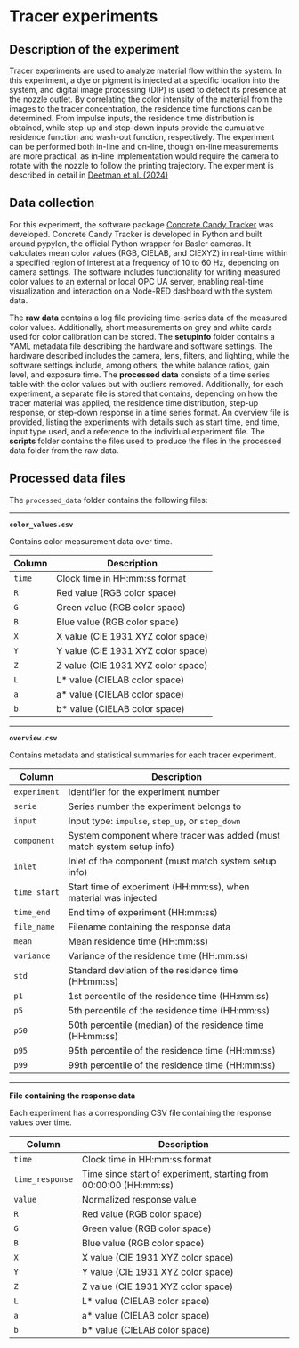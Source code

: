 # Tracer experiments

## Description of the experiment

Tracer experiments are used to analyze material flow within the system. In this experiment, a dye or pigment is injected at a specific location into the system, and digital image processing (DIP) is used to detect its presence at the nozzle outlet. By correlating the color intensity of the material from the images to the tracer concentration, the residence time functions can be determined. From impulse inputs, the residence time distribution is obtained, while step-up and step-down inputs provide the cumulative residence function and wash-out function, respectively. The experiment can be performed both in-line and on-line, though on-line measurements are more practical, as in-line implementation would require the camera to rotate with the nozzle to follow the printing trajectory. The experiment is described in detail in [Deetman et al. (2024)](https://doi.org/10.1617/s11527-024-02378-y)

## Data collection

For this experiment, the software package [Concrete Candy Tracker](https://github.com/3DCP-TUe/ConcreteCandyTracker) was developed. Concrete Candy Tracker is developed in Python and built around pypylon, the official Python wrapper for Basler cameras. It calculates mean color values (RGB, CIELAB, and CIEXYZ) in real-time within a specified region of interest at a frequency of 10 to 60 Hz, depending on camera settings. The software includes functionality for writing measured color values to an external or local OPC UA server, enabling real-time visualization and interaction on a Node-RED dashboard with the system data. 

The __raw data__ contains a log file providing time-series data of the measured color values. Additionally, short measurements on grey and white cards used for color calibration can be stored. The __setupinfo__ folder contains a YAML metadata file describing the hardware and software settings. The hardware described includes the camera, lens, filters, and lighting, while the software settings include, among others, the white balance ratios, gain level, and exposure time. The __processed data__ consists of a time series table with the color values but with outliers removed. Additionally, for each experiment, a separate file is stored that contains, depending on how the tracer material was applied, the residence time distribution, step-up response, or step-down response in a time series format. An overview file is provided, listing the experiments with details such as start time, end time, input type used, and a reference to the individual experiment file. The __scripts__ folder contains the files used to produce the files in the processed data folder from the raw data. 

## Processed data files

The `processed_data` folder contains the following files:

---

**`color_values.csv`**

Contains color measurement data over time.

| Column     | Description                                      |
|------------|--------------------------------------------------|
| `time`     | Clock time in HH:mm:ss format                    |
| `R`        | Red value (RGB color space)                      |
| `G`        | Green value (RGB color space)                    |
| `B`        | Blue value (RGB color space)                     |
| `X`        | X value (CIE 1931 XYZ color space)               |
| `Y`        | Y value (CIE 1931 XYZ color space)               |
| `Z`        | Z value (CIE 1931 XYZ color space)               |
| `L`        | L* value (CIELAB color space)                    |
| `a`        | a* value (CIELAB color space)                    |
| `b`        | b* value (CIELAB color space)                    |

---

**`overview.csv`**

Contains metadata and statistical summaries for each tracer experiment.

| Column       | Description                                                                 |
|--------------|-----------------------------------------------------------------------------|
| `experiment` | Identifier for the experiment number                                        |
| `serie`      | Series number the experiment belongs to                                     |
| `input`      | Input type: `impulse`, `step_up`, or `step_down`                            |
| `component`  | System component where tracer was added (must match system setup info)      |
| `inlet`      | Inlet of the component (must match system setup info)                       |
| `time_start` | Start time of experiment (HH:mm:ss), when material was injected             |
| `time_end`   | End time of experiment (HH:mm:ss)                                           |
| `file_name`  | Filename containing the response data                                       |
| `mean`       | Mean residence time (HH:mm:ss)                                              |
| `variance`   | Variance of the residence time (HH:mm:ss)                                   |
| `std`        | Standard deviation of the residence time (HH:mm:ss)                         |
| `p1`         | 1st percentile of the residence time (HH:mm:ss)                             |
| `p5`         | 5th percentile of the residence time (HH:mm:ss)                             |
| `p50`        | 50th percentile (median) of the residence time (HH:mm:ss)                   |
| `p95`        | 95th percentile of the residence time (HH:mm:ss)                            |
| `p99`        | 99th percentile of the residence time (HH:mm:ss)                            |

---

**File containing the response data**

Each experiment has a corresponding CSV file containing the response values over time.

| Column         | Description                                                              |
|----------------|--------------------------------------------------------------------------|
| `time`         | Clock time in HH:mm:ss format                                            |
| `time_response`| Time since start of experiment, starting from 00:00:00 (HH:mm:ss)        |
| `value`        | Normalized response value                                                |
| `R`            | Red value (RGB color space)                                              |
| `G`            | Green value (RGB color space)                                            |
| `B`            | Blue value (RGB color space)                                             |
| `X`            | X value (CIE 1931 XYZ color space)                                       |
| `Y`            | Y value (CIE 1931 XYZ color space)                                       |
| `Z`            | Z value (CIE 1931 XYZ color space)                                       |
| `L`            | L* value (CIELAB color space)                                            |
| `a`            | a* value (CIELAB color space)                                            |
| `b`            | b* value (CIELAB color space)                                            |
